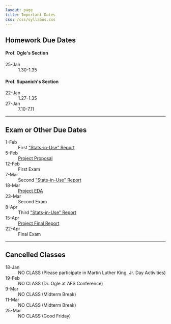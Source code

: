 ```yaml
---
layout: page
title: Important Dates
css: /css/syllabus.css
---
```


## Homework Due Dates

<div class="container">
  <div class="row">
    <div class="col-*6*">
      <h4>Prof. Ogle's Section</h4>
      <dl class="dl-horizontal">
      <dt>25-Jan</dt><dd>1.30-1.35</dd>
<!---
      <dt>20-Jan</dt><dd>1.27-1.29</dd>
--->
      </dl>
    </div>
    <div class="col-*6*">
      <h4>Prof. Supanich's Section</h4>
      <dl class="dl-horizontal">
      <dt>22-Jan</dt><dd>1.27-1.35</dd>
      <dt>27-Jan</dt><dd>7.10-7.11</dd>
<!---
--->
      </dl>
    </div>
  </div>
</div>

---- 

## Exam or Other Due Dates
<dl class="dl-horizontal">
<dt>1-Feb</dt><dd>First <a href="Syllabus-Current.html#statistics-in-use-reports">"Stats-in-Use" Report</a></dd>
<dt>5-Feb</dt><dd><a href="project.html">Project Proposal</a></dd>
<dt>12-Feb</dt><dd>First Exam</dd>
<dt>7-Mar</dt><dd>Second <a href="Syllabus-Current.html#statistics-in-use-reports">"Stats-in-Use" Report</a></dd>
<dt>18-Mar</dt><dd><a href="project.html">Project EDA</a></dd>
<dt>23-Mar</dt><dd>Second Exam</dd>
<dt>8-Apr</dt><dd>Third <a href="Syllabus-Current.html#statistics-in-use-reports">"Stats-in-Use" Report</a></dd>
<dt>15-Apr</dt><dd><a href="project.html">Project Final Report</a></dd>
<dt>22-Apr</dt><dd>Final Exam</dd>
</dl>

---- 

## Cancelled Classes
<dl class="dl-horizontal">
<dt>18-Jan</dt><dd>NO CLASS (Please participate in Martin Luther King, Jr. Day Activities)</dd>
<dt>19-Feb</dt><dd>NO CLASS (Dr. Ogle at AFS Conference)</dd>
<dt>9-Mar</dt><dd>NO CLASS (Midterm Break)</dd>
<dt>11-Mar</dt><dd>NO CLASS (Midterm Break)</dd>
<dt>25-Mar</dt><dd>NO CLASS (Good Friday)</dd>
</dl>
